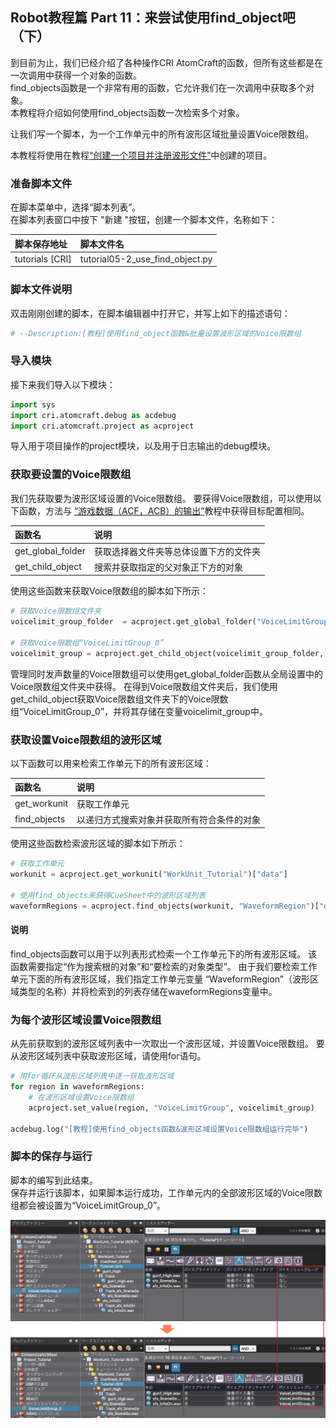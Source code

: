 ## Robot教程篇 Part 11：来尝试使用find_object吧（下）
到目前为止，我们已经介绍了各种操作CRI AtomCraft的函数，但所有这些都是在一次调用中获得一个对象的函数。<br/>
find_objects函数是一个非常有用的函数，它允许我们在一次调用中获取多个对象。<br/>
本教程将介绍如何使用find_objects函数一次检索多个对象。

让我们写一个脚本，为一个工作单元中的所有波形区域批量设置Voice限数组。

本教程将使用在教程<a href="../Ch-2-Project-Module/Atom_Craft_Robot_Part_06.md" target="_blank">“创建一个项目并注册波形文件”</a>中创建的项目。

### 准备脚本文件
在脚本菜单中，选择“脚本列表”。<br/>
在脚本列表窗口中按下 "新建 "按钮，创建一个脚本文件，名称如下：

| 脚本保存地址     | 脚本文件名                                |
|:-----------------|:------------------------------------------|
| tutorials [CRI]  | tutorial05-2_use_find_object.py           |

### 脚本文件说明
双击刚刚创建的脚本，在脚本编辑器中打开它，并写上如下的描述语句：

```python
# --Description:[教程]使用find_object函数&批量设置波形区域的Voice限数组
```

### 导入模块
接下来我们导入以下模块：

```python
import sys
import cri.atomcraft.debug as acdebug
import cri.atomcraft.project as acproject
```

导入用于项目操作的project模块，以及用于日志输出的debug模块。

### 获取要设置的Voice限数组
我们先获取要为波形区域设置的Voice限数组。
要获得Voice限数组，可以使用以下函数，方法与 <a href="../Ch-4-Build_Binary/Atom_Craft_Robot_Part_08.md" target="_blank">“游戏数据（ACF，ACB）的输出”</a>教程中获得目标配置相同。

| 函数名            | 说明                |
|:------------------|:--------------------|
| get_global_folder | 获取选择器文件夹等总体设置下方的文件夹 |
| get_child_object  | 搜索并获取指定的父对象正下方的对象 |

使用这些函数来获取Voice限数组的脚本如下所示：

```python
# 获取Voice限数组文件夹
voicelimit_group_folder  = acproject.get_global_folder("VoiceLimitGroupFolder")["data"]

# 获取Voice限数组“VoiceLimitGroup_0”
voicelimit_group = acproject.get_child_object(voicelimit_group_folder, "VoiceLimitGroup", "VoiceLimitGroup_0")["data"]
```

管理同时发声数量的Voice限数组可以使用get_global_folder函数从全局设置中的Voice限数组文件夹中获得。
在得到Voice限数组文件夹后，我们使用get_child_object获取Voice限数组文件夹下的Voice限数组“VoiceLimitGroup_0”，并将其存储在变量voicelimit_group中。

### 获取设置Voice限数组的波形区域
以下函数可以用来检索工作单元下的所有波形区域：

| 函数名       | 说明                  |
|:-------------|:----------------------|
| get_workunit | 获取工作单元          |
| find_objects | 以递归方式搜索对象并获取所有符合条件的对象 |

使用这些函数检索波形区域的脚本如下所示：

```python
# 获取工作单元
workunit = acproject.get_workunit("WorkUnit_Tutorial")["data"]

# 使用find_objects来获得CueSheet中的波形区域列表
waveformRegions = acproject.find_objects(workunit, "WaveformRegion")["data"]
```

#### 说明
find_objects函数可以用于以列表形式检索一个工作单元下的所有波形区域。
该函数需要指定“作为搜索根的对象”和“要检索的对象类型”。
由于我们要检索工作单元下面的所有波形区域，我们指定工作单元变量 “WaveformRegion”（波形区域类型的名称）并将检索到的列表存储在waveformRegions变量中。

### 为每个波形区域设置Voice限数组
从先前获取到的波形区域列表中一次取出一个波形区域，并设置Voice限数组。
要从波形区域列表中获取波形区域，请使用for语句。

```python
# 用for循环从波形区域列表中逐一获取波形区域
for region in waveformRegions:
    # 在波形区域设置Voice限数组
    acproject.set_value(region, "VoiceLimitGroup", voicelimit_group)

acdebug.log("[教程]使用find_objects函数&波形区域设置Voice限数组运行完毕")
```

### 脚本的保存与运行
脚本的编写到此结束。<br/>
保存并运行该脚本，如果脚本运行成功，工作单元内的全部波形区域的Voice限数组都会被设置为“VoiceLimitGroup_0”。

![](../images/robot_10_01.png)
